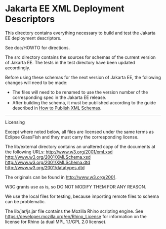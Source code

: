 # Jakarta EE XML Deployment Descriptors

This directory contains everything necessary to build and test the Jakarta EE deployment descriptors. 

See doc/HOWTO for directions.

The src directory contains the sources for schemas of the current version of Jakarta EE.
The tests in the test directory have been updated accordingly.

Before using these schemas for the next version of Jakarta EE, the following changes
will need to be made:

- The files will need to be renamed to use the version number of
  the corresponding spec in the Jakarta EE release.
- After building the schema, it must be published according to the guide described in [How to Publish XML Schemas](https://eclipse-ee4j.github.io/jakartaee-platform/publish-xml-schemas).

----

Licensing

Except where noted below, all files are licensed under the same terms as
Eclipse GlassFish and they must carry the corresponding license.

The lib/external directory contains an unaltered copy of the documents at the
following URLs:
  http://www.w3.org/2001/xml.xsd
  http://www.w3.org/2001/XMLSchema.xsd
  http://www.w3.org/2001/XMLSchema.dtd
  http://www.w3.org/2001/datatypes.dtd

The originals can be found in http://www.w3.org/2001.

W3C grants use as is, so DO NOT MODIFY THEM FOR ANY REASON.

We use the local files for testing, because importing remote files to schema
can be problematic.

The lib/jar/js.jar file contains the Mozilla Rhino scripting engine.
See https://developer.mozilla.org/en/Rhino_License for information on
the license for Rhino (a dual MPL 1.1/GPL 2.0 license).

